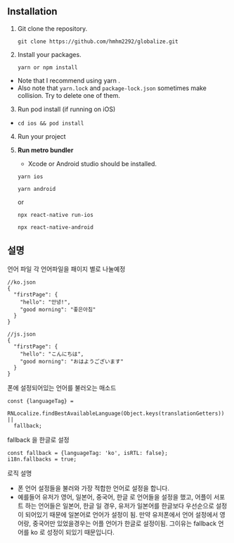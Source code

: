 ## Installation

1. Git clone the repository.

   ```
   git clone https://github.com/hmhm2292/globalize.git
   ```

2. Install your packages.

   ```
   yarn or npm install
   ```

- Note that I recommend using yarn .
- Also note that `yarn.lock` and `package-lock.json` sometimes make collision. Try to delete one of them.

3. Run pod install (if running on iOS)

- `cd ios && pod install`

4. Run your project

5. **Run metro bundler**

   - Xcode or Android studio should be installed.

   ```
   yarn ios
   ```

   ```
   yarn android
   ```

   or

   ```
   npx react-native run-ios
   ```

   ```
   npx react-native-android
   ```

## 설명

언어 파일
각 언어파일을 패이지 별로 나눌예정

```
//ko.json
{
  "firstPage": {
    "hello": "안녕!",
    "good morning": "좋은아침"
  }
}

//js.json
{
  "firstPage": {
    "hello": "こんにちは",
    "good morning": "おはようございます"
  }
}

```

폰에 설정되어있는 언어를 불러오는 매소드

```
const {languageTag} =
  RNLocalize.findBestAvailableLanguage(Object.keys(translationGetters)) ||
  fallback;
```

fallback 을 한글로 설정

```
const fallback = {languageTag: 'ko', isRTL: false};
i18n.fallbacks = true;
```

로직 설명

- 폰 언어 설정들을 불러와 가장 적합한 언어로 설정을 합니다.
- 예를들어 유저가 영어, 일본어, 중국어, 한글 로 언어들을 설정을 했고, 어플이 서포트 하는 언어들은 일본어, 한글 일 경우, 유저가 일본어를 한글보다 우선순으로 설정이 되어있기 때문에 일본어로 언어가 설정이 됨. 만약 유저폰에서 언어 설정에서 영어랑, 중국어만 있었을경우는 어플 언어가 한글로 설정이됨. 그이유는 fallback 언어를 ko 로 성정이 되있기 때문입니다.
